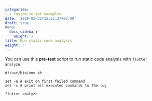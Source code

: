 ```yaml
---
categories:
  - Custom script examples
date: '2019-03-31T15:25:27+03:00'
draft: true
menu:
  docs_sidebar:
    weight: 1
title: Run static code analysis
weight: ''
---
```


You can use this **pre-test** script to run static code analysis with `flutter analyze`.

    #!/usr/bin/env sh

    set -e # exit on first failed command
    set -x # print all executed commands to the log

    flutter analyze
